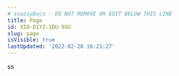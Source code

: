 ```yaml
---
# snazzyDocs - DO NOT REMOVE OR EDIT BELOW THIS LINE
title: Page
id: XIO-D1YZ-1DU-9SU
slug: page
isVisible: true
lastUpdated: '2022-02-28 16:21:27'
---
```

ss